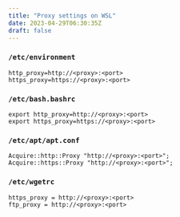 ```yaml
---
title: "Proxy settings on WSL"
date: 2023-04-29T06:30:35Z
draft: false 
---
```


### `/etc/environment`
```
http_proxy=http://<proxy>:<port>
https_proxy=https://<proxy>:<port>
```

### `/etc/bash.bashrc`
```
export http_proxy=http://<proxy>:<port>
export https_proxy=https://<proxy>:<port>
```

### `/etc/apt/apt.conf`
```
Acquire::http::Proxy "http://<proxy>:<port>";
Acquire::https::Proxy "http://<proxy>:<port>";
```

### `/etc/wgetrc`
```http_proxy = http://<proxy>:<port>
https_proxy = http://<proxy>:<port>
ftp_proxy = http://<proxy>:<port>
```
